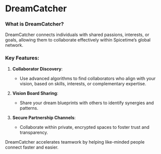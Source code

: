 # DreamCatcher

### What is DreamCatcher?

DreamCatcher connects individuals with shared passions, interests, or goals, allowing them to collaborate effectively within Spicetime’s global network.

### Key Features:

1. **Collaborator Discovery**:
    - Use advanced algorithms to find collaborators who align with your vision, based on skills, interests, or complementary expertise.

2. **Vision Board Sharing**:
    - Share your dream blueprints with others to identify synergies and patterns.

3. **Secure Partnership Channels**:
    - Collaborate within private, encrypted spaces to foster trust and transparency.

DreamCatcher accelerates teamwork by helping like-minded people connect faster and easier.